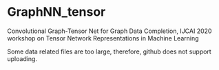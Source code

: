# GraphNN_tensor
Convolutional Graph-Tensor Net for Graph Data Completion, IJCAI 2020 workshop on Tensor Network Representations in Machine Learning

Some data related files are too large, therefore, github does not support uploading.


